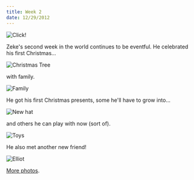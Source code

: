 ```yaml
---
title: Week 2
date: 12/29/2012
---
```


![Click!](https://lh5.googleusercontent.com/-G8Bxa8oANNk/UOIvv2ATvKI/AAAAAAAAJh8/NYQxgjib89w/w577-h576-p-k/Zeek%2BWeek%2B2%2BGraphic.jpg)

Zeke's second week in the world continues to be eventful. He celebrated his first Christmas...

![Christmas Tree](https://lh4.googleusercontent.com/-qmKnr_tixWE/UN9mf82Ow1I/AAAAAAAAJeo/24EeRZrSy58/s672/DSC_6462.JPG)

with family.

![Family](https://lh6.googleusercontent.com/-7iqRgDNozLs/UN9mp357x1I/AAAAAAAAJf4/XbdhgdphlWc/s895/DSC_6518.JPG)

He got his first Christmas presents, some he'll have to grow into...

![New hat](https://lh6.googleusercontent.com/-QQsaUxCc-AI/UN9mo7wEnNI/AAAAAAAAJfw/gmBQ29ZrApo/s1011/DSC_6509.JPG)

and others he can play with now (sort of).

![Toys](https://lh6.googleusercontent.com/-7ZGMGJiQBzo/UN9muYb66sI/AAAAAAAAJgg/2DB771sqRSE/s1011/DSC_6549.JPG)

He also met another new friend!

![Elliot](https://lh6.googleusercontent.com/-5ou6YDLdUrs/UN9mxtFzIOI/AAAAAAAAJg4/xG_PakqSRLc/s1011/DSC_6575.JPG)

[More photos](https://plus.google.com/photos/109995794392976695103/albums/5827489050062562385?sqi=104224507953462118663&sqsi=3f148359-9145-4848-aeb4-6ea74a092630).
